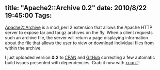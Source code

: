 title: "Apache2::Archive 0.2"
date: 2010/8/22 19:45:00
Tags: 
---
<a href="http://search.cpan.org/dist/Apache2-Archive">Apache2::Archive</a> is a mod_perl 2 extension that allows the Apache HTTP server to expose tar and tar.gz archives on the fly. When a client requests such an archive file, the server will return a page displaying information about the file that allows the user to view or download individual files from within the archive.

I just uploaded version <strong>0.2</strong> to <a href="http://search.cpan.org/~damog">CPAN</a> and <a href="http://github.com/damog/apache2-archive/tree/0.2">GitHub</a> correcting a few automatic build issues presented with dependencies. Grab it now with <tt><a href="http://search.cpan.org/dist/App-CPAN-Fresh/">cpanf</a></tt>!